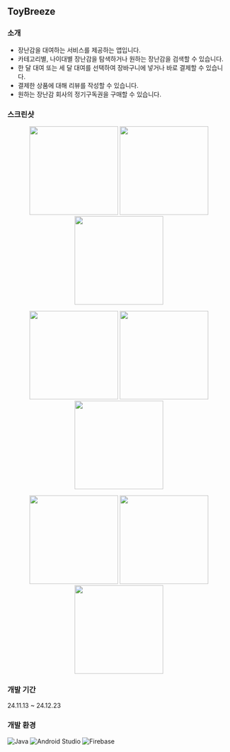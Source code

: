 ## ToyBreeze

### 소개
- 장난감을 대여하는 서비스를 제공하는 앱입니다. 
- 카테고리별, 나이대별 장난감을 탐색하거나 원하는 장난감을 검색할 수 있습니다. 
- 한 달 대여 또는 세 달 대여를 선택하여 장바구니에 넣거나 바로 결제할 수 있습니다.
- 결제한 상품에 대해 리뷰를 작성할 수 있습니다. 
- 원하는 장난감 회사의 정기구독권을 구매할 수 있습니다. 
 
### 스크린샷
<p align="center">
  <img src="https://github.com/user-attachments/assets/94d83f22-afb7-4314-b53e-c500104dd32c" width="200"/>
  <img src="https://github.com/user-attachments/assets/8cdc3466-f4d1-432d-89dd-372dccb2da46" width="200"/>
  <img src="https://github.com/user-attachments/assets/698def9b-120e-488b-9c32-6e5ee3c55590" width="200"/>
</p>
<p align="center">
  <img src="https://github.com/user-attachments/assets/35f17516-94e7-4851-bd6d-c0f23d20c22d" width="200"/>
  <img src="https://github.com/user-attachments/assets/5a402d6c-2cc7-44e8-a45e-7e08225e8c76" width="200"/>
  <img src="https://github.com/user-attachments/assets/bd5f3302-f520-44c8-88d4-caa943ad9f2d" width="200"/>
</p>
<p align="center">
  <img src="https://github.com/user-attachments/assets/3c34d39a-bc6b-47b1-a43e-fd7376c1ea74" width="200"/>
  <img src="https://github.com/user-attachments/assets/4ec53630-3f66-41f1-bc7e-742885bacf4a" width="200"/>
  <img src="https://github.com/user-attachments/assets/5283eac2-1cf4-42e7-b9a7-662b1b435b63" width="200"/>
</p>

### 개발 기간
24.11.13 ~ 24.12.23

### 개발 환경
![Java](https://img.shields.io/badge/Java-007396.svg?&style=for-the-badge&logo=openJDK&logoColor=white) ![Android Studio](https://img.shields.io/badge/Android%20Studio-3DDC84.svg?&style=for-the-badge&logo=Android%20Studio&logoColor=white) ![Firebase](https://img.shields.io/badge/Firebase-FFCA28.svg?&style=for-the-badge&logo=Firebase&logoColor=white)
